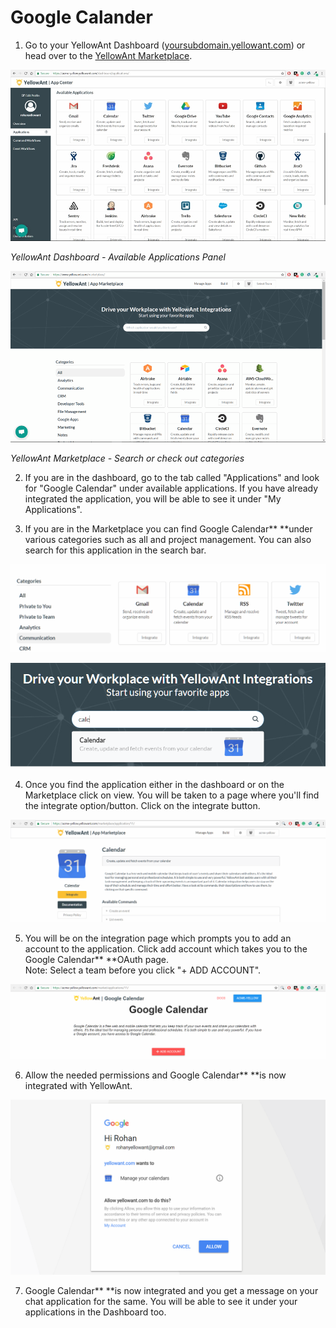 # Google Calander

1. Go to your YellowAnt Dashboard \([yoursubdomain.yellowant.com](https://github.com/yellowanthq/yellowant-help-center/tree/bdad19066023aa6a8b667a1d6f05b72945b49759/yoursubdomain.yellowant.com)\) or head over to the [YellowAnt Marketplace](https://www.yellowant.com/marketplace). 

![](../../.gitbook/assets/image%20%285%29.png)

_YellowAnt Dashboard - Available Applications Panel_

![](../../.gitbook/assets/image%20%28183%29.png)

_YellowAnt Marketplace - Search or check out categories_

2. If you are in the dashboard, go to the tab called "Applications" and look for "Google Calendar" under available applications. If you have already integrated the application, you will be able to see it under "My Applications".

3. If you are in the Marketplace you can find Google Calendar** **under various categories such as all and project management. You can also search for this application in the search bar.  


![](../../.gitbook/assets/image%20%28161%29.png)

![](../../.gitbook/assets/image%20%2838%29.png)

4. Once you find the application either in the dashboard or on the Marketplace click on view. You will be taken to a page where you'll find the integrate option/button. Click on the integrate button.  


![](../../.gitbook/assets/image%20%28172%29.png)

5. You will be on the integration page which prompts you to add an account to the application. Click add account which takes you to the Google Calendar** **OAuth page.  
Note: Select a team before you click "+ ADD ACCOUNT".  


![](../../.gitbook/assets/image%20%28215%29.png)

6. Allow the needed permissions and Google Calendar** **is now integrated with YellowAnt.  


![](../../.gitbook/assets/image%20%2873%29.png)

7. Google Calendar** **is now integrated and you get a message on your chat application for the same. You will be able to see it under your applications in the Dashboard too.

